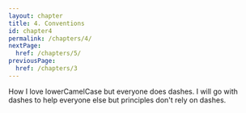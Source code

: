 ```yaml
---
layout: chapter
title: 4. Conventions
id: chapter4
permalink: /chapters/4/
nextPage:
  href: /chapters/5/
previousPage:
  href: /chapters/3
---
```


How I love lowerCamelCase but everyone does dashes. I will go with dashes to help everyone else but principles don't rely on dashes.